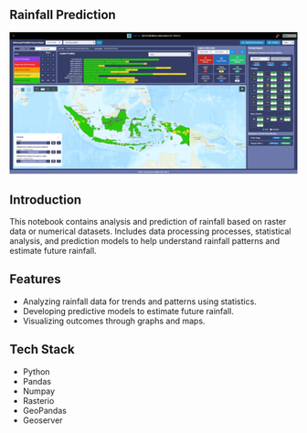 ## Rainfall Prediction

<div align="center" width="100%">
   <img src="public/simadu.png" alt="Simadu">
</div>

## Introduction

This notebook contains analysis and prediction of rainfall based on raster data or numerical datasets. Includes data processing processes, statistical analysis, and prediction models to help understand rainfall patterns and estimate future rainfall.

## Features

- Analyzing rainfall data for trends and patterns using statistics.
- Developing predictive models to estimate future rainfall.
- Visualizing outcomes through graphs and maps.

## Tech Stack

- Python
- Pandas
- Numpay
- Rasterio
- GeoPandas
- Geoserver
